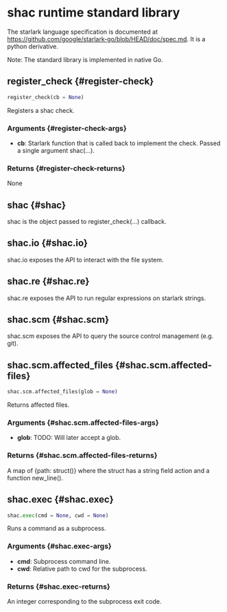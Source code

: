# shac runtime standard library

The starlark language specification is documented at
https://github.com/google/starlark-go/blob/HEAD/doc/spec.md. It is a python
derivative.

Note: The standard library is implemented in native Go.

## register_check {#register-check}

```python
register_check(cb = None)
```

Registers a shac check.

### Arguments {#register-check-args}

* **cb**: Starlark function that is called back to implement the check. Passed a single argument shac(...).

### Returns {#register-check-returns}

None

## shac {#shac}

shac is the object passed to register_check(...) callback.

## shac.io {#shac.io}

shac.io exposes the API to interact with the file system.

## shac.re {#shac.re}

shac.re exposes the API to run regular expressions on starlark strings.

## shac.scm {#shac.scm}

shac.scm exposes the API to query the source control management (e.g. git).

## shac.scm.affected_files {#shac.scm.affected-files}

```python
shac.scm.affected_files(glob = None)
```

Returns affected files.

### Arguments {#shac.scm.affected-files-args}

* **glob**: TODO: Will later accept a glob.

### Returns {#shac.scm.affected-files-returns}

A map of {path: struct()} where the struct has a string field action and a
function new_line().

## shac.exec {#shac.exec}

```python
shac.exec(cmd = None, cwd = None)
```

Runs a command as a subprocess.

### Arguments {#shac.exec-args}

* **cmd**: Subprocess command line.
* **cwd**: Relative path to cwd for the subprocess.

### Returns {#shac.exec-returns}

An integer corresponding to the subprocess exit code.
